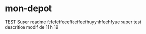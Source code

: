 # mon-depot
TEST
Super readme
fefefeffeeeffeeffeefhuyyhhfeehfyue super test 
descrition 
modif de 11 h 19

